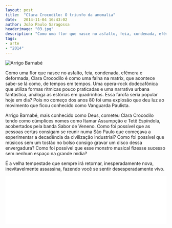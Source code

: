 ```yaml
---
layout: post
title:  "Clara Crocodilo: O triunfo da anomalia"
date:   2014-11-04 16:43:02
author: João Paulo Saragossa
headerimage: "03.jpg"
description: "Como uma flor que nasce no asfalto, feia, condenada, efêmera e deformada, Clara Crocodilo é como uma falha na matrix, que acontece sabe-se lá como, de tempos em tempos."
tags:
- arte
- "2014"
---
```

<img src="{{ site.url }}{{ site.baseurl }}/img/posts-images/arrigo.jpg" alt="Arrigo Barnabé">

Como uma flor que nasce no asfalto, feia, condenada, efêmera e deformada, Clara Crocodilo é como uma falha na matrix, que acontece sabe-se lá como, de tempos em tempos. 
Uma opera-rock dodecafônica que utiliza formas rítmicas pouco praticadas e uma narrativa urbana fantástica, análoga as estórias em quadrinhos. Essa farofa seria popular hoje em dia? Pois no começo dos anos 80 foi uma explosão que deu luz ao movimento que ficou conhecido como Vanguarda Paulista. 

Arrigo Barnabé, mais conhecido como Deus, cometeu Clara Crocodilo tendo como cúmplices nomes como Itamar Assumpção e Tetê Espíndola, acobertados pela banda Sabor de Veneno. Como foi possível que as pessoas certas consigam se reunir numa São Paulo que começava a experimentar a decadência da civilização industrial? Como foi possível que músicos sem um tostão no bolso consigo gravar um disco dessa envergadura? Como foi possível que esse monstro musical fizesse sucesso sem nenhum espaço na grande mídia?

É a velha tempestade que sempre irá retornar, inesperadamente nova, inevitavelmente assassina, fazendo você se sentir desesperadamente vivo.

<iframe width="100%" height="auto" src="//www.youtube.com/embed/co17YM3fVVE" frameborder="0" allowfullscreen></iframe>